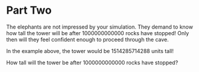 # Part Two

The elephants are not impressed by your simulation. They demand to know how
tall the tower will be after 1000000000000 rocks have stopped! Only then will
they feel confident enough to proceed through the cave.

In the example above, the tower would be 1514285714288 units tall!

How tall will the tower be after 1000000000000 rocks have stopped?
